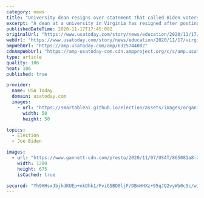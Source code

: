 ```yaml
---
category: news
title: "University dean resigns over statement that called Biden voters \"ignorant, anti-American and anti-Christian\""
excerpt: "A dean at a university in Virginia has resigned after posting a statement on Facebook that called supporters of President-elect Joe Biden “ignorant, anti-American and anti-Christian.” Virginia Wesleyan University announced the resignation Monday in a statement on its website."
publishedDateTime: 2020-11-17T17:45:00Z
originalUrl: "https://www.usatoday.com/story/news/education/2020/11/17/virginia-wesleyan-university-dean-resigns-statement-biden-voters/6325744002/"
webUrl: "https://www.usatoday.com/story/news/education/2020/11/17/virginia-wesleyan-university-dean-resigns-statement-biden-voters/6325744002/"
ampWebUrl: "https://amp.usatoday.com/amp/6325744002"
cdnAmpWebUrl: "https://amp-usatoday-com.cdn.ampproject.org/c/s/amp.usatoday.com/amp/6325744002"
type: article
quality: 106
heat: 106
published: true

provider:
  name: USA Today
  domain: usatoday.com
  images:
    - url: "https://smartableai.github.io/election/assets/images/organizations/usatoday.com-50x50.jpg"
      width: 50
      height: 50

topics:
  - Election
  - Joe Biden

images:
  - url: "https://www.gannett-cdn.com/presto/2020/11/07/USAT/865081a8-2c31-4568-a288-c275f590d8b5-AP_Election_2020_Washington.jpg?auto=webp&crop=4987,2806,x0,y253&format=pjpg&width=1200"
    width: 1200
    height: 675
    isCached: true

secured: "Yh9HHsxJbjkdKUEp+nkDhk1/FviGSBD0ljF/DBmHHXz+95qJQ2vyWb0cSc/wiXl2y+z8lUTzHQmw1ksgCy3rf/ER6FpR2HLVC+VdopJFWNG0PRXKRqAdgdYorfck3jzBir5wrZcXmxZNh/pLQ+CFVkhzs9Z7Lo/KP8fjPewk+mNV5JgL3GblbjHn0wmDeExp447/15QpixMUemKF29IpO8IrqdgPBVbUWSdNx8xl67wp59ej8l1SW4ifh0PlgxAtoHkBIJSIBay44uY5U98BUWJUmUYG7vL2D8/lTknQcq368oJ42bscyk7Fg2dvDZSMRUGwYNPmC8fXroBl5VDfWHdy/Az5BLLmFDHlAfYO0U0=;DPaSFLh6UdmyY3ekJJyIDA=="
---
```


